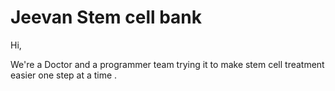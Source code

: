 Jeevan  Stem cell bank
=========

Hi, 

We're a Doctor and a programmer team trying it to make stem cell treatment easier one step at a time . 

